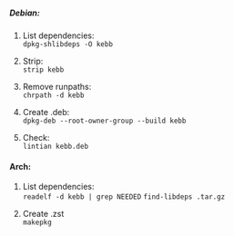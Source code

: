 ##### Debian:

1. List dependencies:  
   `dpkg-shlibdeps -O kebb`

2. Strip:  
   `strip kebb`

3. Remove runpaths:  
   `chrpath -d kebb`

4. Create .deb:  
   `dpkg-deb --root-owner-group --build kebb`

5. Check:  
   `lintian kebb.deb`

#### Arch:

1. List dependencies:  
   `readelf -d kebb | grep NEEDED`
   `find-libdeps .tar.gz`

2. Create .zst  
   `makepkg`
